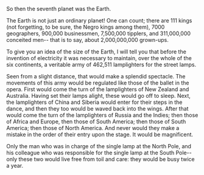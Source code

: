 So then the seventh planet was the Earth.

The Earth is not just an ordinary planet! One can
count; there are 111 kings (not forgetting, to be sure,
the Negro kings among them), 7000 geographers,
900,000 businessmen, 7,500,000 tipplers, and
311,000,000 conceited men-- that is to say, about
2,000,000,000 grown-ups.

To give you an idea of the size of the Earth, I will tell
you that before the invention of electricity it was
necessary to maintain, over the whole of the six
continents, a veritable army of 462,511 lamplighters
for the street lamps.

Seen from a slight distance, that would make a
splendid spectacle. The movements of this army
would be regulated like those of the ballet in the
opera. First would come the turn of the lamplighters
of New Zealand and Australia. Having set their
lamps alight, these would go off to sleep. Next, the
lamplighters of China and Siberia would enter for
their steps in the dance, and then they too would be
waved back into the wings. After that would come
the turn of the lamplighters of Russia and the Indies;
then those of Africa and Europe, then those of South
America; then those of South America; then those of
North America. And never would they make a
mistake in the order of their entry upon the stage. It
would be magnificent.

Only the man who was in charge of the single lamp at
the North Pole, and his colleague who was
responsible for the single lamp at the South Pole--
only these two would live free from toil and care:
they would be busy twice a year.
